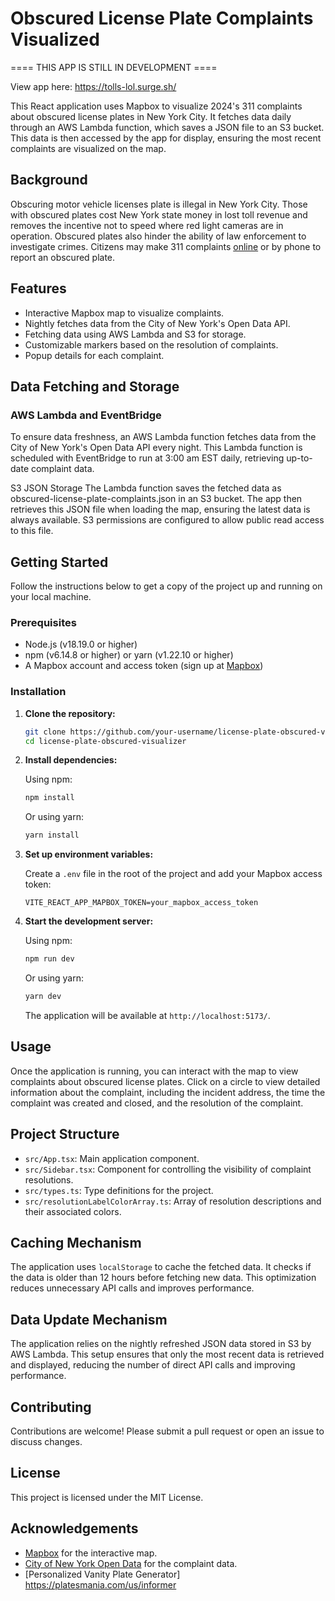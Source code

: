 # Obscured License Plate Complaints Visualized

==== THIS APP IS STILL IN DEVELOPMENT ====

View app here: https://tolls-lol.surge.sh/

This React application uses Mapbox to visualize 2024's 311 complaints about obscured license plates in New York City. It fetches data daily through an AWS Lambda function, which saves a JSON file to an S3 bucket. This data is then accessed by the app for display, ensuring the most recent complaints are visualized on the map.

## Background

Obscuring motor vehicle licenses plate is illegal in New York City. Those with obscured plates cost New York state money in lost toll revenue and removes the incentive not to speed where red light cameras are in operation. Obscured plates also hinder the ability of law enforcement to investigate crimes. Citizens may make 311 complaints [online](https://portal.311.nyc.gov/sr-step/?id=85c1a239-345a-ef11-b4ac-000d3ae68e09&stepid=8f39d3a3-cd7f-e811-a83f-000d3a33b3a3) or by phone to report an obscured plate.

## Features

- Interactive Mapbox map to visualize complaints.
- Nightly fetches data from the City of New York's Open Data API.
- Fetching data using AWS Lambda and S3 for storage.
- Customizable markers based on the resolution of complaints.
- Popup details for each complaint.

## Data Fetching and Storage
### AWS Lambda and EventBridge
To ensure data freshness, an AWS Lambda function fetches data from the City of New York's Open Data API every night. This Lambda function is scheduled with EventBridge to run at 3:00 am EST daily, retrieving up-to-date complaint data.

S3 JSON Storage
The Lambda function saves the fetched data as obscured-license-plate-complaints.json in an S3 bucket. The app then retrieves this JSON file when loading the map, ensuring the latest data is always available. S3 permissions are configured to allow public read access to this file.

## Getting Started

Follow the instructions below to get a copy of the project up and running on your local machine.

### Prerequisites

- Node.js (v18.19.0 or higher)
- npm (v6.14.8 or higher) or yarn (v1.22.10 or higher)
- A Mapbox account and access token (sign up at [Mapbox](https://www.mapbox.com/signup/))

### Installation

1. **Clone the repository:**

   ```bash
   git clone https://github.com/your-username/license-plate-obscured-visualizer.git
   cd license-plate-obscured-visualizer
   ```

2. **Install dependencies:**

   Using npm:

   ```bash
   npm install
   ```

   Or using yarn:

   ```bash
   yarn install
   ```

3. **Set up environment variables:**

   Create a `.env` file in the root of the project and add your Mapbox access token:

   ```env
   VITE_REACT_APP_MAPBOX_TOKEN=your_mapbox_access_token
   ```

4. **Start the development server:**

   Using npm:

   ```bash
   npm run dev
   ```

   Or using yarn:

   ```bash
   yarn dev
   ```

   The application will be available at `http://localhost:5173/`.

## Usage

Once the application is running, you can interact with the map to view complaints about obscured license plates. Click on a circle to view detailed information about the complaint, including the incident address, the time the complaint was created and closed, and the resolution of the complaint.

## Project Structure

- `src/App.tsx`: Main application component.
- `src/Sidebar.tsx`: Component for controlling the visibility of complaint resolutions.
- `src/types.ts`: Type definitions for the project.
- `src/resolutionLabelColorArray.ts`: Array of resolution descriptions and their associated colors.

## Caching Mechanism

The application uses `localStorage` to cache the fetched data. It checks if the data is older than 12 hours before fetching new data. This optimization reduces unnecessary API calls and improves performance.

## Data Update Mechanism
The application relies on the nightly refreshed JSON data stored in S3 by AWS Lambda. This setup ensures that only the most recent data is retrieved and displayed, reducing the number of direct API calls and improving performance.

## Contributing

Contributions are welcome! Please submit a pull request or open an issue to discuss changes.

## License

This project is licensed under the MIT License.

## Acknowledgements

- [Mapbox](https://www.mapbox.com/) for the interactive map.
- [City of New York Open Data](https://opendata.cityofnewyork.us/) for the complaint data.
- [Personalized Vanity Plate Generator] https://platesmania.com/us/informer
